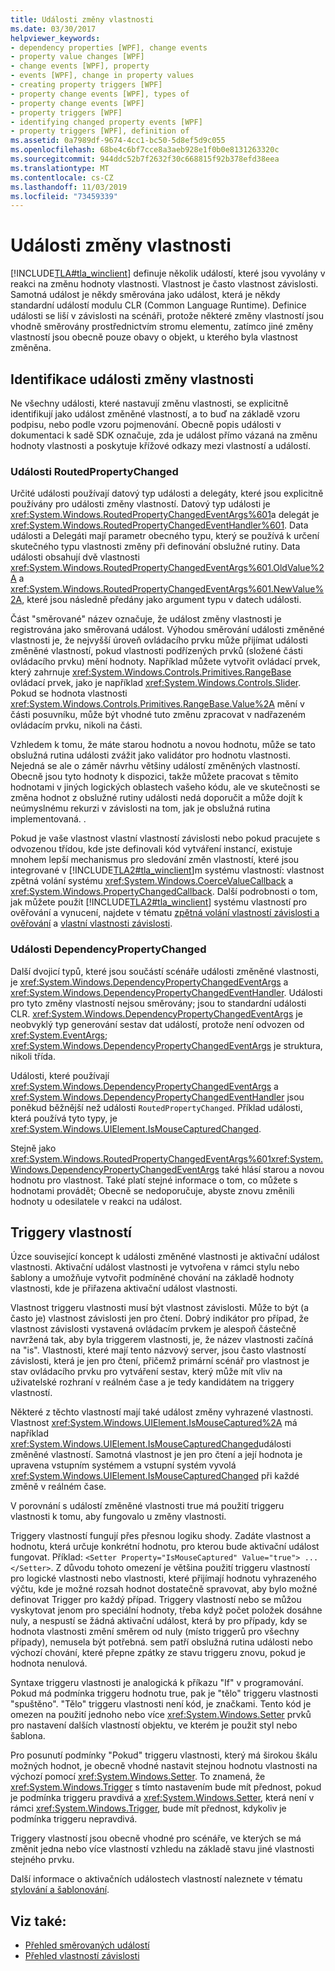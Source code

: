 ```yaml
---
title: Události změny vlastnosti
ms.date: 03/30/2017
helpviewer_keywords:
- dependency properties [WPF], change events
- property value changes [WPF]
- change events [WPF], property
- events [WPF], change in property values
- creating property triggers [WPF]
- property change events [WPF], types of
- property change events [WPF]
- property triggers [WPF]
- identifying changed property events [WPF]
- property triggers [WPF], definition of
ms.assetid: 0a7989df-9674-4cc1-bc50-5d8ef5d9c055
ms.openlocfilehash: 68be4c6bf7cce8a3aeb928e1f0b0e8131263320c
ms.sourcegitcommit: 944ddc52b7f2632f30c668815f92b378efd38eea
ms.translationtype: MT
ms.contentlocale: cs-CZ
ms.lasthandoff: 11/03/2019
ms.locfileid: "73459339"
---
```

# <a name="property-change-events"></a>Události změny vlastnosti
[!INCLUDE[TLA#tla_winclient](../../../../includes/tlasharptla-winclient-md.md)] definuje několik událostí, které jsou vyvolány v reakci na změnu hodnoty vlastnosti. Vlastnost je často vlastnost závislosti. Samotná událost je někdy směrována jako událost, která je někdy standardní událostí modulu CLR (Common Language Runtime). Definice události se liší v závislosti na scénáři, protože některé změny vlastností jsou vhodně směrovány prostřednictvím stromu elementu, zatímco jiné změny vlastností jsou obecně pouze obavy o objekt, u kterého byla vlastnost změněna.  
  
## <a name="identifying-a-property-change-event"></a>Identifikace události změny vlastnosti  
 Ne všechny události, které nastavují změnu vlastnosti, se explicitně identifikují jako událost změněné vlastností, a to buď na základě vzoru podpisu, nebo podle vzoru pojmenování. Obecně popis události v dokumentaci k sadě SDK označuje, zda je událost přímo vázaná na změnu hodnoty vlastnosti a poskytuje křížové odkazy mezi vlastností a událostí.  
  
### <a name="routedpropertychanged-events"></a>Události RoutedPropertyChanged  
 Určité události používají datový typ události a delegáty, které jsou explicitně používány pro události změny vlastností. Datový typ události je <xref:System.Windows.RoutedPropertyChangedEventArgs%601>a delegát je <xref:System.Windows.RoutedPropertyChangedEventHandler%601>. Data události a Delegáti mají parametr obecného typu, který se používá k určení skutečného typu vlastnosti změny při definování obslužné rutiny. Data události obsahují dvě vlastnosti <xref:System.Windows.RoutedPropertyChangedEventArgs%601.OldValue%2A> a <xref:System.Windows.RoutedPropertyChangedEventArgs%601.NewValue%2A>, které jsou následně předány jako argument typu v datech události.  
  
 Část "směrované" název označuje, že událost změny vlastnosti je registrována jako směrovaná událost. Výhodou směrování události změněné vlastnosti je, že nejvyšší úroveň ovládacího prvku může přijímat události změněné vlastností, pokud vlastnosti podřízených prvků (složené části ovládacího prvku) mění hodnoty. Například můžete vytvořit ovládací prvek, který zahrnuje <xref:System.Windows.Controls.Primitives.RangeBase> ovládací prvek, jako je například <xref:System.Windows.Controls.Slider>. Pokud se hodnota vlastnosti <xref:System.Windows.Controls.Primitives.RangeBase.Value%2A> mění v části posuvníku, může být vhodné tuto změnu zpracovat v nadřazeném ovládacím prvku, nikoli na části.  
  
 Vzhledem k tomu, že máte starou hodnotu a novou hodnotu, může se tato obslužná rutina události zvážit jako validátor pro hodnotu vlastnosti. Nejedná se ale o záměr návrhu většiny událostí změněných vlastností. Obecně jsou tyto hodnoty k dispozici, takže můžete pracovat s těmito hodnotami v jiných logických oblastech vašeho kódu, ale ve skutečnosti se změna hodnot z obslužné rutiny události nedá doporučit a může dojít k neúmyslnému rekurzi v závislosti na tom, jak je obslužná rutina implementovaná. .  
  
 Pokud je vaše vlastnost vlastní vlastností závislosti nebo pokud pracujete s odvozenou třídou, kde jste definovali kód vytváření instancí, existuje mnohem lepší mechanismus pro sledování změn vlastností, které jsou integrované v [!INCLUDE[TLA2#tla_winclient](../../../../includes/tla2sharptla-winclient-md.md)]m systému vlastností: vlastnost zpětná volání systému <xref:System.Windows.CoerceValueCallback> a <xref:System.Windows.PropertyChangedCallback>. Další podrobnosti o tom, jak můžete použít [!INCLUDE[TLA2#tla_winclient](../../../../includes/tla2sharptla-winclient-md.md)] systému vlastností pro ověřování a vynucení, najdete v tématu [zpětná volání vlastností závislosti a ověřování](dependency-property-callbacks-and-validation.md) a [vlastní vlastnosti závislosti](custom-dependency-properties.md).  
  
### <a name="dependencypropertychanged-events"></a>Události DependencyPropertyChanged  
 Další dvojicí typů, které jsou součástí scénáře události změněné vlastnosti, je <xref:System.Windows.DependencyPropertyChangedEventArgs> a <xref:System.Windows.DependencyPropertyChangedEventHandler>. Události pro tyto změny vlastností nejsou směrovány; jsou to standardní události CLR. <xref:System.Windows.DependencyPropertyChangedEventArgs> je neobvyklý typ generování sestav dat událostí, protože není odvozen od <xref:System.EventArgs>; <xref:System.Windows.DependencyPropertyChangedEventArgs> je struktura, nikoli třída.  
  
 Události, které používají <xref:System.Windows.DependencyPropertyChangedEventArgs> a <xref:System.Windows.DependencyPropertyChangedEventHandler> jsou poněkud běžnější než události `RoutedPropertyChanged`. Příklad události, která používá tyto typy, je <xref:System.Windows.UIElement.IsMouseCapturedChanged>.  
  
 Stejně jako <xref:System.Windows.RoutedPropertyChangedEventArgs%601><xref:System.Windows.DependencyPropertyChangedEventArgs> také hlásí starou a novou hodnotu pro vlastnost. Také platí stejné informace o tom, co můžete s hodnotami provádět; Obecně se nedoporučuje, abyste znovu změnili hodnoty u odesilatele v reakci na událost.  
  
## <a name="property-triggers"></a>Triggery vlastností  
 Úzce související koncept k události změněné vlastnosti je aktivační událost vlastnosti. Aktivační událost vlastnosti je vytvořena v rámci stylu nebo šablony a umožňuje vytvořit podmíněné chování na základě hodnoty vlastnosti, kde je přiřazena aktivační událost vlastnosti.  
  
 Vlastnost triggeru vlastnosti musí být vlastnost závislosti. Může to být (a často je) vlastnost závislosti jen pro čtení. Dobrý indikátor pro případ, že vlastnost závislosti vystavená ovládacím prvkem je alespoň částečně navržená tak, aby byla triggerem vlastnosti, je, že název vlastnosti začíná na "is". Vlastnosti, které mají tento názvový server, jsou často vlastností závislosti, která je jen pro čtení, přičemž primární scénář pro vlastnost je stav ovládacího prvku pro vytváření sestav, který může mít vliv na uživatelské rozhraní v reálném čase a je tedy kandidátem na triggery vlastností.  
  
 Některé z těchto vlastností mají také událost změny vyhrazené vlastnosti. Vlastnost <xref:System.Windows.UIElement.IsMouseCaptured%2A> má například <xref:System.Windows.UIElement.IsMouseCapturedChanged>události změněné vlastností. Samotná vlastnost je jen pro čtení a její hodnota je upravena vstupním systémem a vstupní systém vyvolá <xref:System.Windows.UIElement.IsMouseCapturedChanged> při každé změně v reálném čase.  
  
 V porovnání s událostí změněné vlastnosti true má použití triggeru vlastnosti k tomu, aby fungovalo u změny vlastnosti.  
  
 Triggery vlastností fungují přes přesnou logiku shody. Zadáte vlastnost a hodnotu, která určuje konkrétní hodnotu, pro kterou bude aktivační událost fungovat. Příklad: `<Setter Property="IsMouseCaptured" Value="true"> ... </Setter>`. Z důvodu tohoto omezení je většina použití triggeru vlastností pro logické vlastnosti nebo vlastnosti, které přijímají hodnotu vyhrazeného výčtu, kde je možné rozsah hodnot dostatečně spravovat, aby bylo možné definovat Trigger pro každý případ. Triggery vlastností nebo se můžou vyskytovat jenom pro speciální hodnoty, třeba když počet položek dosáhne nuly, a nespustí se žádná aktivační událost, která by pro případy, kdy se hodnota vlastnosti změní směrem od nuly (místo triggerů pro všechny případy), nemusela být potřebná. sem patří obslužná rutina události nebo výchozí chování, které přepne zpátky ze stavu triggeru znovu, pokud je hodnota nenulová.  
  
 Syntaxe triggeru vlastnosti je analogická k příkazu "If" v programování. Pokud má podmínka triggeru hodnotu true, pak je "tělo" triggeru vlastnosti "spuštěno". "Tělo" triggeru vlastnosti není kód, je značkami. Tento kód je omezen na použití jednoho nebo více <xref:System.Windows.Setter> prvků pro nastavení dalších vlastností objektu, ve kterém je použit styl nebo šablona.  
  
 Pro posunutí podmínky "Pokud" triggeru vlastnosti, který má širokou škálu možných hodnot, je obecně vhodné nastavit stejnou hodnotu vlastnosti na výchozí pomocí <xref:System.Windows.Setter>. To znamená, že <xref:System.Windows.Trigger> s tímto nastavením bude mít přednost, pokud je podmínka triggeru pravdivá a <xref:System.Windows.Setter>, která není v rámci <xref:System.Windows.Trigger>, bude mít přednost, kdykoliv je podmínka triggeru nepravdivá.  
  
 Triggery vlastností jsou obecně vhodné pro scénáře, ve kterých se má změnit jedna nebo více vlastností vzhledu na základě stavu jiné vlastnosti stejného prvku.  
  
 Další informace o aktivačních událostech vlastností naleznete v tématu [stylování a šablonování](../../../desktop-wpf/fundamentals/styles-templates-overview.md).  
  
## <a name="see-also"></a>Viz také:

- [Přehled směrovaných událostí](routed-events-overview.md)
- [Přehled vlastností závislosti](dependency-properties-overview.md)
